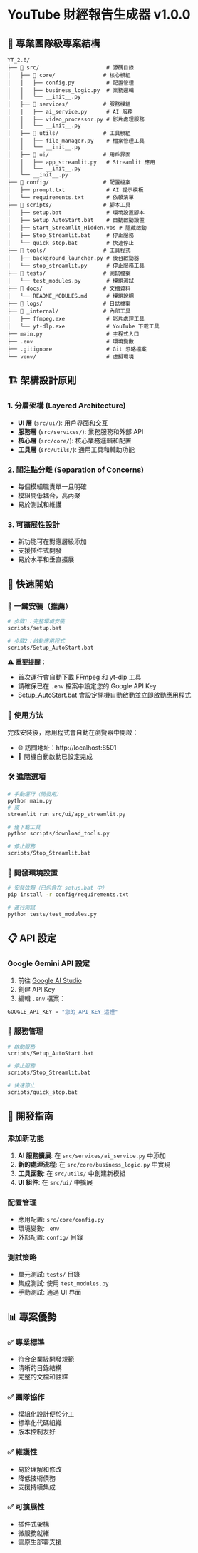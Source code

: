 # YouTube 財經報告生成器 v1.0.0

## 📁 專業團隊級專案結構

```
YT_2.0/
├── 📁 src/                     # 源碼目錄
│   ├── 📁 core/               # 核心模組
│   │   ├── config.py          # 配置管理
│   │   ├── business_logic.py  # 業務邏輯
│   │   └── __init__.py        
│   ├── 📁 services/           # 服務模組
│   │   ├── ai_service.py      # AI 服務
│   │   ├── video_processor.py # 影片處理服務
│   │   └── __init__.py        
│   ├── 📁 utils/              # 工具模組
│   │   ├── file_manager.py    # 檔案管理工具
│   │   └── __init__.py        
│   ├── 📁 ui/                 # 用戶界面
│   │   ├── app_streamlit.py   # Streamlit 應用
│   │   └── __init__.py        
│   └── __init__.py            
├── 📁 config/                 # 配置檔案
│   ├── prompt.txt             # AI 提示模板
│   └── requirements.txt       # 依賴清單
├── 📁 scripts/                # 腳本工具
│   ├── setup.bat              # 環境設置腳本
│   ├── Setup_AutoStart.bat    # 自動啟動設置
│   ├── Start_Streamlit_Hidden.vbs # 隱藏啟動
│   ├── Stop_Streamlit.bat     # 停止服務
│   └── quick_stop.bat         # 快速停止
├── 📁 tools/                  # 工具程式
│   ├── background_launcher.py # 後台啟動器
│   └── stop_streamlit.py      # 停止服務工具
├── 📁 tests/                  # 測試檔案
│   └── test_modules.py        # 模組測試
├── 📁 docs/                   # 文檔資料
│   └── README_MODULES.md      # 模組說明
├── 📁 logs/                   # 日誌檔案
├── 📁 _internal/              # 內部工具
│   ├── ffmpeg.exe             # 影片處理工具
│   └── yt-dlp.exe             # YouTube 下載工具
├── main.py                    # 主程式入口
├── .env                       # 環境變數
├── .gitignore                 # Git 忽略檔案
└── venv/                      # 虛擬環境
```

## 🏗️ 架構設計原則

### 1. **分層架構 (Layered Architecture)**
- **UI 層** (`src/ui/`): 用戶界面和交互
- **服務層** (`src/services/`): 業務服務和外部 API
- **核心層** (`src/core/`): 核心業務邏輯和配置
- **工具層** (`src/utils/`): 通用工具和輔助功能

### 2. **關注點分離 (Separation of Concerns)**
- 每個模組職責單一且明確
- 模組間低耦合，高內聚
- 易於測試和維護

### 3. **可擴展性設計**
- 新功能可在對應層級添加
- 支援插件式開發
- 易於水平和垂直擴展

## 🚀 快速開始

### 🎯 一鍵安裝（推薦）

```bash
# 步驟1：完整環境安裝
scripts/setup.bat

# 步驟2：啟動應用程式
scripts/Setup_AutoStart.bat
```

⚠️ **重要提醒**：
- 首次運行會自動下載 FFmpeg 和 yt-dlp 工具
- 請確保已在 `.env` 檔案中設定您的 Google API Key
- Setup_AutoStart.bat 會設定開機自動啟動並立即啟動應用程式

### 📱 使用方法
完成安裝後，應用程式會自動在瀏覽器中開啟：
- 🌐 訪問地址：http://localhost:8501
- 🔄 開機自動啟動已設定完成

### 🛠️ 進階選項

```bash
# 手動運行（開發用）
python main.py
# 或
streamlit run src/ui/app_streamlit.py

# 僅下載工具
python scripts/download_tools.py

# 停止服務
scripts/Stop_Streamlit.bat
```

### 🔧 開發環境設置
```bash
# 安裝依賴（已包含在 setup.bat 中）
pip install -r config/requirements.txt

# 運行測試
python tests/test_modules.py
```

## 📋 API 設定

### Google Gemini API 設定
1. 前往 [Google AI Studio](https://makersuite.google.com/app/apikey)
2. 創建 API Key
3. 編輯 `.env` 檔案：
```bash
GOOGLE_API_KEY = "您的_API_KEY_這裡"
```

### 🔄 服務管理

```bash
# 啟動服務
scripts/Setup_AutoStart.bat

# 停止服務
scripts/Stop_Streamlit.bat

# 快速停止
scripts/quick_stop.bat
```

## 🔧 開發指南

### 添加新功能
1. **AI 服務擴展**: 在 `src/services/ai_service.py` 中添加
2. **新的處理流程**: 在 `src/core/business_logic.py` 中實現
3. **工具函數**: 在 `src/utils/` 中創建新模組
4. **UI 組件**: 在 `src/ui/` 中擴展

### 配置管理
- 應用配置: `src/core/config.py`
- 環境變數: `.env`
- 外部配置: `config/` 目錄

### 測試策略
- 單元測試: `tests/` 目錄
- 集成測試: 使用 `test_modules.py`
- 手動測試: 通過 UI 界面

## 📊 專案優勢

### ✅ **專業標準**
- 符合企業級開發規範
- 清晰的目錄結構
- 完整的文檔和註釋

### ✅ **團隊協作**
- 模組化設計便於分工
- 標準化代碼組織
- 版本控制友好

### ✅ **維護性**
- 易於理解和修改
- 降低技術債務
- 支援持續集成

### ✅ **可擴展性**
- 插件式架構
- 微服務就緒
- 雲原生部署支援
